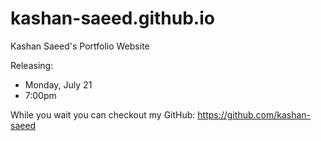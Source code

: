 # kashan-saeed.github.io
Kashan Saeed's Portfolio Website

Releasing: 
 - Monday, July 21
 - 7:00pm

While you wait you can checkout my GitHub: https://github.com/kashan-saeed
